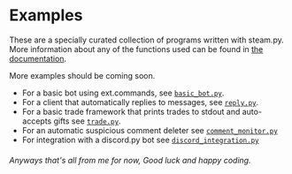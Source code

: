 # Examples

These are a specially curated collection of programs written with steam.py. More information about any of the functions
used can be found in [the documentation](https://steam-py.github.io/docs/latest).

More examples should be coming soon.

- For a basic bot using ext.commands, see [`basic_bot.py`](basic_bot.py).
- For a client that automatically replies to messages, see [`reply.py`](reply.py).
- For a basic trade framework that prints trades to stdout and auto-accepts gifts see [`trade.py`](trade.py).
- For an automatic suspicious comment deleter see [`comment_monitor.py`](comment_monitor.py)
- For integration with a discord.py bot see [`discord_integration.py`](discord_integration.py)

###### Anyways that's all from me for now, Good luck and happy coding.
